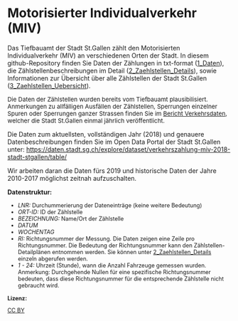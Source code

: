 # Motorisierter Individualverkehr (MIV)
<p>Das Tiefbauamt der Stadt St.Gallen zählt den Motorisierten Individualverkehr (MIV) an verschiedenen Orten der Stadt. In diesem github-Repository finden Sie Daten der Zählungen in txt-format (<a href="https://github.com/CityofStGallen/Motorisierter-Individualverkehr-MIV/tree/master/1_Daten">1_Daten</a>),  die Zählstellenbeschreibungen im Detail (<a href="https://github.com/CityofStGallen/Motorisierter-Individualverkehr-MIV/tree/master/2_Zaehlstellen_Details">2_Zaehlstellen_Details</a>), sowie Informationen zur Übersicht über alle Zählstellen der Stadt St.Gallen (<a href="https://github.com/CityofStGallen/Motorisierter-Individualverkehr-MIV/tree/master/3_Zaehlstellen_Uebersicht">3_Zaehlstellen_Uebersicht</a>).
<p><span style="font-family: inherit; font-size: 0.833rem;">Die Daten der Zählstellen wurden bereits vom Tiefbauamt plausibilisiert. Anmerkungen zu allfälligen Ausfällen der Zählstellen, Sperrungen einzelner Spuren oder Sperrungen ganzer Strassen finden Sie </span><span style="font-family: inherit; font-size: 0.833rem;">im </span><a href="https://www.stadt.sg.ch/home/mobilitaet-verkehr/verkehrspolitik/verkehrsdaten/_jcr_content/Par/downloadlist/DownloadListPar/download_0.ocFile/Pr%C3%A4sentationen%20Verkehrsdaten%202018%20Z%C3%A4hlStatistik%202018.pdf" target="_blank" style="font-size: 0.833rem; background-color: rgb(255, 255, 255);">Bericht Verkehrsdaten</a><span style="font-family: inherit; font-size: 0.833rem;">, welcher die Stadt St.Gallen einmal jährlich veröffentlicht.
  
Die Daten zum aktuellsten, vollständigen Jahr (2018) und genauere Datenbeschreibungen finden Sie im Open Data Portal der Stadt St.Gallen unter:
https://daten.stadt.sg.ch/explore/dataset/verkehrszahlung-miv-2018-stadt-stgallen/table/

<p>Wir arbeiten daran die Daten fürs 2019 und historische Daten der Jahre 2010-2017 möglichst zeitnah aufzuschalten.</p>


  </span></p><p><b>Datenstruktur:</b></p><ul><li style="font-family: -apple-system, BlinkMacSystemFont, &quot;Segoe UI&quot;, Roboto, Helvetica, Arial, sans-serif; font-size: 12.495px;"><span style="font-size: 12.495px;"><i>LNR: </i>Durchummerierung der Dateneinträge (keine weitere Bedeutung)<br></span></li><li style="font-family: -apple-system, BlinkMacSystemFont, &quot;Segoe UI&quot;, Roboto, Helvetica, Arial, sans-serif; font-size: 12.495px;"><span style="font-size: 12.495px;"><i>ORT-ID:</i> ID der Zählstelle</span></li><li style="font-family: -apple-system, BlinkMacSystemFont, &quot;Segoe UI&quot;, Roboto, Helvetica, Arial, sans-serif; font-size: 12.495px;"><i>BEZEICHNUNG: </i>Name/Ort der Zählstelle</li><li style="font-family: -apple-system, BlinkMacSystemFont, &quot;Segoe UI&quot;, Roboto, Helvetica, Arial, sans-serif; font-size: 12.495px;"><i style="font-size: 12.495px;">DATUM</i></li><li style="font-family: -apple-system, BlinkMacSystemFont, &quot;Segoe UI&quot;, Roboto, Helvetica, Arial, sans-serif; font-size: 12.495px;"><i style="font-size: 12.495px;">WOCHENTAG</i></li><li style="font-family: -apple-system, BlinkMacSystemFont, &quot;Segoe UI&quot;, Roboto, Helvetica, Arial, sans-serif; font-size: 12.495px;"><i style="font-size: 12.495px;">RI: </i><span style="font-size: 12.495px;">Richtungsnummer der Messung. Die Daten zeigen eine Zeile pro Richtungsnummer. Die Bedeutung der Richtungsnummer kann den Zählstellen-Detailplänen entnommen werden. Sie können unter <a href="https://github.com/CityofStGallen/Motorisierter-Individualverkehr-MIV/tree/master/2_Zaehlstellen_Details">2_Zaehlstellen_Details</a> einzeln abgerufen werden.</span><br></li><li style="font-family: -apple-system, BlinkMacSystemFont, &quot;Segoe UI&quot;, Roboto, Helvetica, Arial, sans-serif; font-size: 12.495px;"><i>1 - 24: </i>Uhrzeit (Stunde), wann die Anzahl Fahrzeuge gemessen wurden.<br>Anmerkung: Durchgehende Nullen für eine spezifische Richtungsnummer bedeuten, dass diese Richtungsnummer für die entsprechende Zählstelle nicht gebraucht wird.</li></ul>
  
  
 <p style="font-family: -apple-system, BlinkMacSystemFont, &quot;Segoe UI&quot;, Roboto, Helvetica, Arial, sans-serif; font-size: 12.495px;"><span style="font-weight: bolder; font-size: 12.495px;"><b>Lizenz:</b></span></p><p style="font-family: -apple-system, BlinkMacSystemFont, &quot;Segoe UI&quot;, Roboto, Helvetica, Arial, sans-serif; font-size: 12.495px;"><a href="https://creativecommons.org/licenses/by/4.0/" target="_blank">CC BY</a></p>
